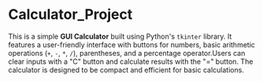 # Calculator_Project
This is a simple **GUI Calculator** built using Python's `tkinter` library. It features a user-friendly interface with buttons for numbers, basic arithmetic operations (`+`, `-`, `*`, `/`), parentheses, and a percentage operator.Users can clear inputs with a "C" button and calculate results with the "=" button. The calculator is designed to be compact and efficient for basic calculations.
